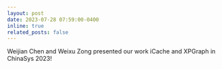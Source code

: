 ```yaml
---
layout: post
date: 2023-07-28 07:59:00-0400
inline: true
related_posts: false
---
```


Weijian Chen and Weixu Zong presented our work
iCache and XPGraph in ChinaSys 2023!